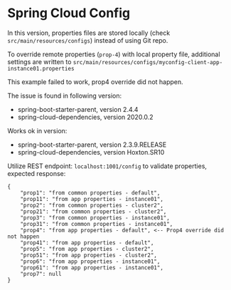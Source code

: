 # Spring Cloud Config

In this version, properties files are stored locally (check ```src/main/resources/configs```) instead of using Git repo. 

To override remote properties (```prop-4```) with local property file, additional settings are written to ```src/main/resources/configs/myconfig-client-app-instance01.properties```

This example failed to work, prop4 override did not happen.

The issue is found in following version:
- spring-boot-starter-parent, version 2.4.4
- spring-cloud-dependencies, version 2020.0.2

Works ok in version:
- spring-boot-starter-parent, version 2.3.9.RELEASE
- spring-cloud-dependencies, version Hoxton.SR10

Utilize REST endpoint: ```localhost:1001/config``` to validate properties, expected response:
```
{
    "prop1": "from common properties - default",
    "prop11": "from app properties - instance01",
    "prop2": "from common properties - cluster2",
    "prop21": "from common properties - cluster2",
    "prop3": "from common properties - instance01",
    "prop31": "from common properties - instance01",
    "prop4": "from app properties - default", <-- Prop4 override did not happen 
    "prop41": "from app properties - default",
    "prop5": "from app properties - cluster2",
    "prop51": "from app properties - cluster2",
    "prop6": "from app properties - instance01",
    "prop61": "from app properties - instance01",
    "prop7": null
}
```

